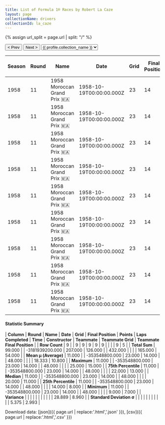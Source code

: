```yaml
---
title: List of Formula 1® Races by Robert La Caze
layout: page
collectionName: drivers
collectionId: la_caze
---
```


{% assign url_split = page.url | split: "/" %}
<div id="collection-navigation">
<button onclick="selector.options[selector.selectedIndex-1].value && (window.location = selector.options[selector.selectedIndex-1].value);">&lt; Prev</button>
<button onclick="selector.options[selector.selectedIndex+1].value && (window.location = selector.options[selector.selectedIndex+1].value);">Next &gt;</button>
<select id="selector" onchange="this.options[this.selectedIndex].value && (window.location = this.options[this.selectedIndex].value);">
  {% for collectionId in site.data[page.collectionName].refs %}
    {% if collectionId == page.collectionId %}
      {% assign selected = "selected" %}
    {% else %}
      {% assign selected = "" %}
    {% endif %}
    {% assign profile = site.data[page.collectionName][collectionId].profile %}
    <option value="/f1/{{ page.collectionName }}/{{ collectionId }}/{{ url_split[4] }}" {{ selected }}>{{ profile.collection_name }}</option>
  {% endfor %}
</select>
</div>

| Season | Round | Name | Date | Grid | Final Position | Points | Laps Completed | Time | Constructor | Teammate | Teammate Grid | Teammate Final Position |
|--|--|--|--|--|--|--|--|--|--|--|--|--|
| 1958 | 11 | 1958 Moroccan Grand Prix 🇲🇦 | 1958-10-19T00:00:00.000Z | 23 | 14 | 0.0 | 48 |   | Cooper 🇬🇧 | [Roy Salvadori 🇬🇧](/f1/drivers/salvadori) | 14 | 7 |
| 1958 | 11 | 1958 Moroccan Grand Prix 🇲🇦 | 1958-10-19T00:00:00.000Z | 23 | 14 | 0.0 | 48 |   | Cooper 🇬🇧 | [Jack Fairman 🇬🇧](/f1/drivers/fairman) | 11 | 8 |
| 1958 | 11 | 1958 Moroccan Grand Prix 🇲🇦 | 1958-10-19T00:00:00.000Z | 23 | 14 | 0.0 | 48 |   | Cooper 🇬🇧 | [Jack Brabham 🇦🇺](/f1/drivers/jack_brabham) | 19 | 11 |
| 1958 | 11 | 1958 Moroccan Grand Prix 🇲🇦 | 1958-10-19T00:00:00.000Z | 23 | 14 | 0.0 | 48 |   | Cooper 🇬🇧 | [Bruce McLaren 🇳🇿](/f1/drivers/mclaren) | 21 | 13 |
| 1958 | 11 | 1958 Moroccan Grand Prix 🇲🇦 | 1958-10-19T00:00:00.000Z | 23 | 14 | 0.0 | 48 |   | Cooper 🇬🇧 | [André Guelfi 🇫🇷](/f1/drivers/guelfi) | 25 | 15 |
| 1958 | 11 | 1958 Moroccan Grand Prix 🇲🇦 | 1958-10-19T00:00:00.000Z | 23 | 14 | 0.0 | 48 |   | Cooper 🇬🇧 | [François Picard 🇫🇷](/f1/drivers/picard) | 24 | R |
| 1958 | 11 | 1958 Moroccan Grand Prix 🇲🇦 | 1958-10-19T00:00:00.000Z | 23 | 14 | 0.0 | 48 |   | Cooper 🇬🇧 | [Tom Bridger 🇬🇧](/f1/drivers/bridger) | 22 | R |
| 1958 | 11 | 1958 Moroccan Grand Prix 🇲🇦 | 1958-10-19T00:00:00.000Z | 23 | 14 | 0.0 | 48 |   | Cooper 🇬🇧 | [Wolfgang Seidel 🇩🇪](/f1/drivers/seidel) | 20 | R |
| 1958 | 11 | 1958 Moroccan Grand Prix 🇲🇦 | 1958-10-19T00:00:00.000Z | 23 | 14 | 0.0 | 48 |   | Cooper 🇬🇧 | [Maurice Trintignant 🇫🇷](/f1/drivers/trintignant) | 9 | R |

#### Statistic Summary

| **Column** | **Round** | **Name** | **Date** | **Grid** | **Final Position** | **Points** | **Laps Completed** | **Time** | **Constructor** | **Teammate** | **Teammate Grid** | **Teammate Final Position** |
| **Row Count** | 9 |  | 9 | 9 | 9 | 9 | 9 |  |  |  | 9 | 5 |
| **Total Sum** | 99.000 |  | -3181939200.000 | 207.000 | 126.000 |  | 432.000 |  |  |  | 165.000 | 54.000 |
| **Mean μ (Average)** | 11.000 |  | -353548800.000 | 23.000 | 14.000 |  | 48.000 |  |  |  | 18.333 | 10.800 |
| **Maximum** | 11.000 |  | -353548800.000 | 23.000 | 14.000 |  | 48.000 |  |  |  | 25.000 | 15.000 |
| **75th Percentile** | 11.000 |  | -353548800.000 | 23.000 | 14.000 |  | 48.000 |  |  |  | 22.000 | 13.000 |
| **Median** | 11.000 |  | -353548800.000 | 23.000 | 14.000 |  | 48.000 |  |  |  | 20.000 | 11.000 |
| **25th Percentile** | 11.000 |  | -353548800.000 | 23.000 | 14.000 |  | 48.000 |  |  |  | 14.000 | 8.000 |
| **Minimum** | 11.000 |  | -353548800.000 | 23.000 | 14.000 |  | 48.000 |  |  |  | 9.000 | 7.000 |
| **Variance** |  |  |  |  |  |  |  |  |  |  | 28.889 | 8.960 |
| **Standard Deviation σ** |  |  |  |  |  |  |  |  |  |  | 5.375 | 2.993 |

Download data: [json]({{ page.url | replace:'.html','.json' }}), [csv]({{ page.url | replace:'.html','.csv' }})
